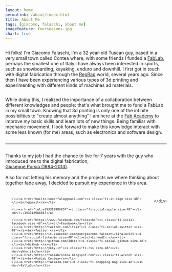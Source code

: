 ```yaml
---
layout: home
permalink: /about/index.html
title: About Me
tags: [giacomo, falaschi, about me]
imagefeature: fourseasons.jpg
chart: true
---
```


<div class="row">
    <div class="small-12 medium-6 columns">
        <p> Hi folks! I'm Giacomo Falaschi, I'm a 32 year-old Tuscan guy, based in a very small town called Contea where, with some friends I funded a <a href="http:/fablabcontea.blogspot.com">FabLab</a>, perhaps the smallest one of Italy.I have always been interested in sports, such as snowboarding, kayaking, enduro and downhill. I first got in touch with digital fabrication through the <a href="http:/www.reprap.org">RepRap</a> world, several years ago. Since then I have been experiencing various types of 3d printing and experimenting with different kinds of machines ad materials.</p>
    </div>
    <div class="small-12 medium-6 columns">
        <p> While doing this, I realized the importance of a collaboration between different knowledges and people: that's what brought me to fund a FabLab in my small town. Knowing that 3d printing is only one of the infinite possibilities to "create almost anything" I am here at the <a href="http:/fabacademy.org">Fab Academy</a> to improve my basic skills and learn lots of new things. Being familiar with mechanic movement, I look forward to make this knowledge interact with some less known (for me) areas, such as electronics and software design.</p>
    </div>
</div>

*****


<div class="row">
    <div class="small-12 medium-6 columns">
        <p>Thanks to my job I had the chance to live for 7 years with the guy who introduced me to the digital fabrication, 
	  <br><a href="http://www.syskrak.org">Giuseppe Porsia (1984-2013)</a>.
	  <br>
	  <br>
	  Also for not letting his memory and the projects we where thinking about together fade away, I decided to pursuit my experience in this area.</p>
    </div>
    <div class="small-12 medium-6 columns">
		
<ul class="small-block-grid-2 medium-block-grid-3 text-center" style="font-size:0.8em">
	
	<li><a href="mailto:superfala@gmail.com"><i class="fi-at-sign size-48"></i><br/>@gmail</a></li>

    <li><a href="tel:+393318986857"><i class="fi-social-apple size-48"></i><br/>++393318986857</a>
	
	<li><a href="https://www.facebook.com/falaschi"><i class="fi-social-facebook size-48"></i><br/>Facebook</a></li>
	<li><a href="http://twitter.com/ifala"><i class="fi-social-twitter size-48"></i><br/>Twitter </a></li>
	<li><a href="http://it.linkedin.com/pub/giacomo-falaschi/61/a14/639"><i class="fi-social-linkedin size-48"></i><br/>LinkedIn </a></li>
	<li><a href="http://github.com/3dita"><i class="fi-social-github size-48"></i><br/>GitHub </a></li>
    <li><a href="http://ykky.it"><i class="fi-rss size-48"></i><br/>ykky.it</a></li>
    <li><a href="http://fablabcontea.blogspot.com"><i class="fi-wrench size-48"></i><br/>FabLab Contea</a></li>
    <li><a href="http://falla3d.com"><i class="fi-shopping-bag size-48"></i><br/>Falla3d</a></li>
    
</ul>

		</div>
		
